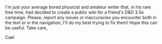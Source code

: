 
I'm just your average bored physicist and amateur writer that, in his rare free time, had decided to create a public wiki for a friend's D&D 3.5e campaign.
Please, report any issues or inaccuracies you encounter both in the text or in the navigation; I'll do my best trying to fix them!
Hope this can be useful. 
Take care,

Cael
